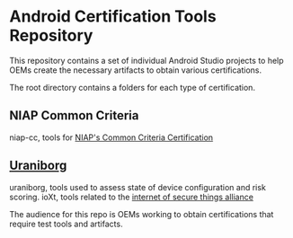 Android Certification Tools Repository
=====================

This repository contains a set of individual Android Studio projects to help OEMs
create the necessary artifacts to obtain various certifications. 

The root directory contains a folders for each type of certification.

## NIAP Common Criteria
niap-cc, tools for [NIAP's Common Criteria Certification](https://www.niap-ccevs.org)

## [Uraniborg](uraniborg/README.md)
uraniborg, tools used to assess state of device configuration and risk scoring.
ioXt, tools related to the [internet of secure things alliance](https://www.ioxtalliance.org)

The audience for this repo is OEMs working to obtain certifications that require test tools and artifacts. 

